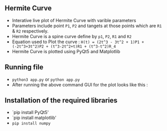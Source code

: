 ## Hermite Curve
 
 - Interative live plot of Hermite Curve with varible parameters
 - Parameters include point `P1`, `P2` and tangets at those points which are `R1` & `R2` respectively.
 - Hermite Curve is a spine curve define by `p1`, `P2`, `R1` and `R2`
 - Equation used to Plot the curve : `H(t) = (2t^3 - 3t^2 + 1)P1 + (-2t^3+3t^2)P2 + (t^3-2t^2+t)R1 + (t^3-t^2)R_4`
 - Hermite Curve is plotted using PyQt5 and Matplotlib
 
## Running file
- `python3 app.py` or `python app.py`
- After running the above command GUI for the plot looks like this :

## Installation of the required libraries
- `pip install PyQt5'
- `pip install matplotlib'
- `pip install numpy`

